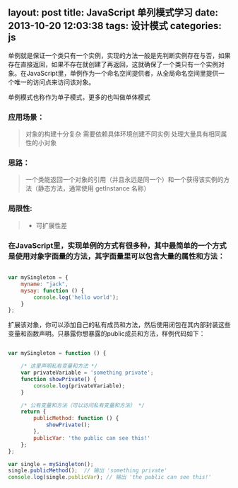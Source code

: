 ﻿layout: post
title: JavaScript 单列模式学习
date: 2013-10-20 12:03:38
tags: 设计模式
categories: js
---

单例就是保证一个类只有一个实例，实现的方法一般是先判断实例存在与否，如果存在直接返回，如果不存在就创建了再返回，这就确保了一个类只有一个实例对象。在JavaScript里，单例作为一个命名空间提供者，从全局命名空间里提供一个唯一的访问点来访问该对象。

<!-- more -->

单例模式也称作为单子模式，更多的也叫做单体模式

### 应用场景：
> 对象的构建十分复杂
> 需要依赖具体环境创建不同实例
> 处理大量具有相同属性的小对象

### 思路：
> 一个类能返回一个对象的引用（并且永远是同一个）和一个获得该实例的方法（静态方法，通常使用 getInstance 名称）

### 局限性:
>- 可扩展性差

### 在JavaScript里，实现单例的方式有很多种，其中最简单的一个方式是使用对象字面量的方法，其字面量里可以包含大量的属性和方法：

```javascript

var mySingleton = {
    myname: "jack",
    mysay: function () {
        console.log('hello world');
    }
};

```

扩展该对象，你可以添加自己的私有成员和方法，然后使用闭包在其内部封装这些变量和函数声明。只暴露你想暴露的public成员和方法，样例代码如下：

```javascript

var mySingleton = function () {

    /* 这里声明私有变量和方法 */
    var privateVariable = 'something private';
    function showPrivate() {
        console.log(privateVariable);
    }

    /* 公有变量和方法（可以访问私有变量和方法） */
    return {
        publicMethod: function () {
            showPrivate();
        },
        publicVar: 'the public can see this!'
    };
};

var single = mySingleton();
single.publicMethod();  // 输出 'something private'
console.log(single.publicVar); // 输出 'the public can see this!'

```
